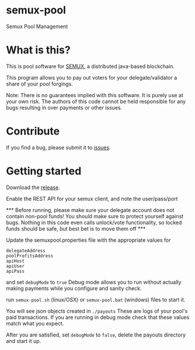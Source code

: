 # semux-pool
Semux Pool Management 

# What is this?
This is pool software for [SEMUX](https://www.semux.org/), a distributed java-based blockchain.

This program allows you to pay out voters for your delegate/validator a share of your pool forgings.

Note:  There is no guarantees implied with this software.  It is purely use at your own risk.  The authors of this code cannot be held responsible for any bugs resulting in over payments or other issues.

# Contribute

If you find a bug, please submit it to [issues](https://github.com/orogvany/semux-pool/issues).

# Getting started
Download the [release](https://github.com/orogvany/semux-pool/releases).

Enable the REST API for your semux client, and note the user/pass/port

*** Before running, please make sure your delegate account does not contain non-pool funds!  You should make sure to protect yourself against bugs.  Nothing in this code even calls unlock/vote functionality, so locked funds should be safe, but best bet is to move them off ***

Update the semuxpool.properties file with the appropriate values for

```
delegateAddress
poolProfitsAddress
apiHost
apiUser
apiPass
```
and set ``debugMode`` to ``true``
Debug mode allows you to run without actually making payments while you configure and sanity check.

run ``semux-pool.sh`` (linux/OSX) or ``semux-pool.bat`` (windows) files to start it.

You will see json objects created in ``./payouts``  These are logs of your pool's paid transactions.  If you are running in debug mode check that these values match what you expect.

After you are satisfied, set ``debugMode`` to ``false``, delete the payouts directory and start it up.
